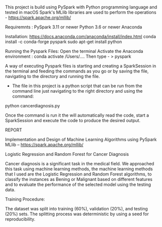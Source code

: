 This project is build using PySpark with Python programming language and tested in macOS
Spark's MLlib libraries are used to perform the operations - https://spark.apache.org/mllib/

Requiremnts :
PySpark 3.11 or newer
Python 3.6 or newer
Anaconda

Installation:
https://docs.anaconda.com/anaconda/install/index.html
conda install -c conda-forge pyspark
sudo apt-get install python

Running the Pyspark Files:
Open the terminal
Activate the Anaconda environment : conda activate /Users/....
Then type - > pyspark

A way of executing Pyspark files is starting and creating a SparkSession in the terminal and feeding the commands as you go or by saving the file, navigating to the directory and running the file.

- The file in this project is a python script that can be run from the command line just navigating to the right directory and using the command:

python cancerdiagnosis.py

Once the command is run it the will automatically read the code, start a SparkSession and execute the code to produce the desired output.

REPORT

Implementation and Design of Machine Learning Algorithms using PySpark MLlib – https://spark.apache.org/mllib/

Logistic Regression and Random Forest for Cancer Diagnosis

Cancer diagnosis is a significant task in the medical field.
We approached this task using machine learning methods, the machine learning methods that I used are the Logistic Regression and Random Forest algorithms, to classify the instances as Bening or Malignant based on different features and to evaluate the performance of the selected model using the testing data.

Training Procedure:

The dataset was split into training (60%), validation (20%), and testing (20%) sets. The splitting process was deterministic by using a seed for reproducibility.
